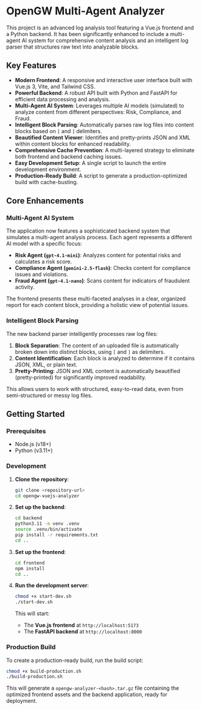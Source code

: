 # OpenGW Multi-Agent Analyzer

This project is an advanced log analysis tool featuring a Vue.js frontend and a Python backend. It has been significantly enhanced to include a multi-agent AI system for comprehensive content analysis and an intelligent log parser that structures raw text into analyzable blocks.

## Key Features

- **Modern Frontend**: A responsive and interactive user interface built with Vue.js 3, Vite, and Tailwind CSS.
- **Powerful Backend**: A robust API built with Python and FastAPI for efficient data processing and analysis.
- **Multi-Agent AI System**: Leverages multiple AI models (simulated) to analyze content from different perspectives: Risk, Compliance, and Fraud.
- **Intelligent Block Parsing**: Automatically parses raw log files into content blocks based on `[` and `]` delimiters.
- **Beautified Content Viewer**: Identifies and pretty-prints JSON and XML within content blocks for enhanced readability.
- **Comprehensive Cache Prevention**: A multi-layered strategy to eliminate both frontend and backend caching issues.
- **Easy Development Setup**: A single script to launch the entire development environment.
- **Production-Ready Build**: A script to generate a production-optimized build with cache-busting.

## Core Enhancements

### Multi-Agent AI System

The application now features a sophisticated backend system that simulates a multi-agent analysis process. Each agent represents a different AI model with a specific focus:

- **Risk Agent (`gpt-4.1-mini`)**: Analyzes content for potential risks and calculates a risk score.
- **Compliance Agent (`gemini-2.5-flash`)**: Checks content for compliance issues and violations.
- **Fraud Agent (`gpt-4.1-nano`)**: Scans content for indicators of fraudulent activity.

The frontend presents these multi-faceted analyses in a clear, organized report for each content block, providing a holistic view of potential issues.

### Intelligent Block Parsing

The new backend parser intelligently processes raw log files:

1.  **Block Separation**: The content of an uploaded file is automatically broken down into distinct blocks, using `[` and `]` as delimiters.
2.  **Content Identification**: Each block is analyzed to determine if it contains JSON, XML, or plain text.
3.  **Pretty-Printing**: JSON and XML content is automatically beautified (pretty-printed) for significantly improved readability.

This allows users to work with structured, easy-to-read data, even from semi-structured or messy log files.

## Getting Started

### Prerequisites

- Node.js (v18+)
- Python (v3.11+)

### Development

1.  **Clone the repository**:
    ```bash
    git clone <repository-url>
    cd opengw-vuejs-analyzer
    ```

2.  **Set up the backend**:
    ```bash
    cd backend
    python3.11 -m venv .venv
    source .venv/bin/activate
    pip install -r requirements.txt
    cd ..
    ```

3.  **Set up the frontend**:
    ```bash
    cd frontend
    npm install
    cd ..
    ```

4.  **Run the development server**:
    ```bash
    chmod +x start-dev.sh
    ./start-dev.sh
    ```

    This will start:
    *   The **Vue.js frontend** at `http://localhost:5173`
    *   The **FastAPI backend** at `http://localhost:8000`

### Production Build

To create a production-ready build, run the build script:

```bash
chmod +x build-production.sh
./build-production.sh
```

This will generate a `opengw-analyzer-<hash>.tar.gz` file containing the optimized frontend assets and the backend application, ready for deployment.

